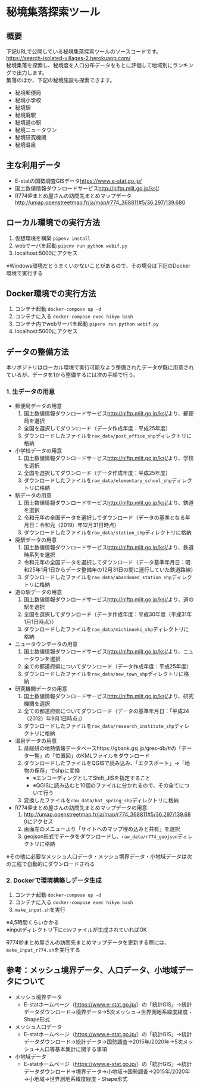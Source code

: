 # 秘境集落探索ツール

## 概要
下記URLで公開している秘境集落探索ツールのソースコードです。  
<https://search-isolated-villages-2.herokuapp.com/>  
秘境集落を探索し、秘境度を人口分布データをもとに評価して地域別にランキングで出力します。  
集落のほか、下記の秘境施設も探索できます。
* 秘境郵便局
* 秘境小学校
* 秘境駅
* 秘境廃駅
* 秘境道の駅
* 秘境ニュータウン
* 秘境研究機関
* 秘境温泉

## 主な利用データ
* E-statの国勢調査GISデータ<https://www.e-stat.go.jp/>
* 国土数値情報ダウンロードサービス<http://nlftp.mlit.go.jp/ksj/>
* R774@まとめ屋さんの訪問先まとめマップデータ<http://umap.openstreetmap.fr/ja/map/r774_368811#5/36.297/139.680>

## ローカル環境での実行方法
1. 仮想環境を構築 ```pipenv install```
2. webサーバを起動 ```pipenv run python webif.py```
3. localhost:5000にアクセス

※Windows環境だとうまくいかないことがあるので、その場合は下記のDocker環境で実行する

## Docker環境での実行方法
1. コンテナ起動 ```docker-compose up -d```
2. コンテナに入る ```docker-compose exec hikyo bash```
3. コンテナ内でwebサーバを起動 ```pipenv run python webif.py```
4. localhost:5000にアクセス

## データの整備方法
本リポジトリはローカル環境で実行可能なよう整備されたデータが既に用意されているが、データを1から整備するには次の手順で行う。  
### 1. 生データの用意
* 郵便局データの用意
  1. 国土数値情報ダウンロードサービス<http://nlftp.mlit.go.jp/ksj/>より、郵便局を選択
  2. 全国を選択してダウンロード（データ作成年度：平成25年度）
  3. ダウンロードしたファイルを`raw_data/post_office_shp`ディレクトリに格納
* 小学校データの用意
  1. 国土数値情報ダウンロードサービス<http://nlftp.mlit.go.jp/ksj/>より、学校を選択
  2. 全国を選択してダウンロード（データ作成年度：平成25年度）
  3. ダウンロードしたファイルを`raw_data/elementary_school_shp`ディレクトリに格納
* 駅データの用意
  1. 国土数値情報ダウンロードサービス<http://nlftp.mlit.go.jp/ksj/>より、鉄道を選択
  2. 令和元年の全国データを選択してダウンロード（データの基準となる年月日：令和元（2019）年12月31日時点）
  3. ダウンロードしたファイルを`raw_data/station_shp`ディレクトリに格納  
* 廃駅データの用意
  1. 国土数値情報ダウンロードサービス<http://nlftp.mlit.go.jp/ksj/>より、鉄道時系列を選択
  2. 令和元年の全国データを選択してダウンロード（データ基準年月日：昭和25年1月1日からデータ整備年の12月31日の間に運行していた鉄道路線）
  3. ダウンロードしたファイルを`raw_data/abandoned_station_shp`ディレクトリに格納  
* 道の駅データの用意
  1. 国土数値情報ダウンロードサービス<http://nlftp.mlit.go.jp/ksj/>より、道の駅を選択
  2. 全国を選択してダウンロード（データ作成年度：平成30年度（平成31年1月1日時点））
  3. ダウンロードしたファイルを`raw_data/michinoeki_shp`ディレクトリに格納
* ニュータウンデータの用意
  1. 国土数値情報ダウンロードサービス<http://nlftp.mlit.go.jp/ksj/>より、ニュータウンを選択
  2. 全ての都道府県についてダウンロード（データ作成年度：平成25年度）
  3. ダウンロードしたファイルを`raw_data/new_town_shp`ディレクトリに格納
* 研究機関データの用意
  1. 国土数値情報ダウンロードサービス<http://nlftp.mlit.go.jp/ksj/>より、研究機関を選択
  2. 全ての都道府県についてダウンロード（データの基準年月日：「平成24（2012）年9月1日時点」）
  3. ダウンロードしたファイルを`raw_data/research_institute_shp`ディレクトリに格納
* 温泉データの用意
  1. 産総研の地熱情報データベースhttps://gbank.gsj.jp/gres-db/#の「データ一覧」の「位置図」のKMLファイルをダウンロード
  2. ダウンロードしたファイルをQGISで読み込み、「エクスポート」→「地物の保存」でshpに変換
     - ※エンコーディングとしてShift_JISを指定すること
     - ※QGISに読み込むと10個のファイルに分かれるので、その全てについて行う
  3. 変換したファイルを`raw_data/hot_spring_shp`ディレクトリに格納
* R774@まとめ屋さんの訪問先まとめマップデータの用意
  1. <http://umap.openstreetmap.fr/ja/map/r774_368811#5/36.297/139.680>にアクセス
  2. 画面左のメニューより「サイトへのマップ埋め込みと共有」を選択
  3. geojson形式でデータをダウンロードし、`raw_data/r774_geojson`ディレクトリに格納

※その他に必要なメッシュ人口データ・メッシュ境界データ・小地域データは次の工程で自動的にダウンロードされる

### 2. Dockerで環境構築しデータ生成
1. コンテナ起動 ```docker-compose up -d```
2. コンテナに入る ```docker-compose exec hikyo bash```
3. ```make_input.sh```を実行

※4,5時間くらいかかる    
※inputディレクトリ下にcsvファイルが生成されていればOK

R774@まとめ屋さんの訪問先まとめマップデータを更新する際には、```make_input_r774.sh```を実行する


## 参考：メッシュ境界データ、人口データ、小地域データについて
* メッシュ境界データ
  * E-statホームページ（<https://www.e-stat.go.jp/>）の「統計GIS」→統計データダウンロード→境界データ→5次メッシュ→世界測地系緯度経度・Shape形式
* メッシュ人口データ
  * E-statホームページ（<https://www.e-stat.go.jp/>）の「統計GIS」→統計データダウンロード→統計データ→国勢調査→2015年/2020年→5次メッシュ→人口等基本集計に関する事項
* 小地域データ
  * E-statホームページ（<https://www.e-stat.go.jp/>）の「統計GIS」→統計データダウンロード→境界データ→小地域→国勢調査→2015年/2020年→小地域→世界測地系緯度経度・Shape形式
